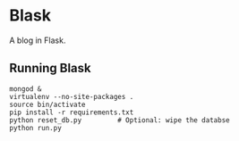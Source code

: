 Blask
=====

A blog in Flask.
## Running Blask

```
mongod &
virtualenv --no-site-packages .
source bin/activate
pip install -r requirements.txt
python reset_db.py         # Optional: wipe the databse
python run.py
```